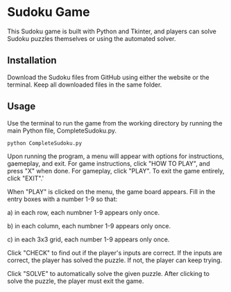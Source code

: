 # Sudoku Game
This Sudoku game is built with Python and Tkinter, and players can solve Sudoku puzzles themselves or using the automated solver.

## Installation
Download the Sudoku files from GitHub using either the website or the terminal. Keep all downloaded files in the same folder.

## Usage
Use the terminal to run the game from the working directory by running the main Python file, CompleteSudoku.py.

```bash
python CompleteSudoku.py
```

Upon running the program, a menu will appear with options for instructions, gaemeplay, and exit.
For game instructions, click "HOW TO PLAY", and press "X" when done.
For gameplay, click "PLAY".
To exit the game entirely, click "EXIT".' 

When "PLAY" is clicked on the menu, the game board appears.
Fill in the entry boxes with a number 1-9 so that:

a) in each row, each numbner 1-9 appears only once. 

b) in each column, each numbner 1-9 appears only once.

c) in each 3x3 grid, each number 1-9 appears only once.

Click "CHECK" to find out if the player's inputs are correct. If the inputs are correct, the player has solved the puzzle. If not, the player can keep trying.

Click "SOLVE" to automatically solve the given puzzle. After clicking to solve the puzzle, the player must exit the game.
